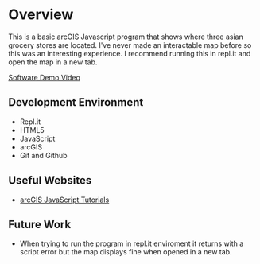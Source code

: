 # Overview

This is a basic arcGIS Javascript program that shows where three asian grocery stores are located. I've never made an interactable map before so this was an interesting experience. I recommend running this in repl.it and open the map in a new tab.

[Software Demo Video](https://youtu.be/fKw2ySqxtFQ)

## Development Environment

* Repl.it
* HTML5
* JavaScript
* arcGIS
* Git and Github

## Useful Websites

* [arcGIS JavaScript Tutorials](https://developers.arcgis.com/javascript/latest/sample-code/intro-graphics/)

## Future Work

* When trying to run the program in repl.it enviroment it returns with a script error but the map displays fine when opened in a new tab.
